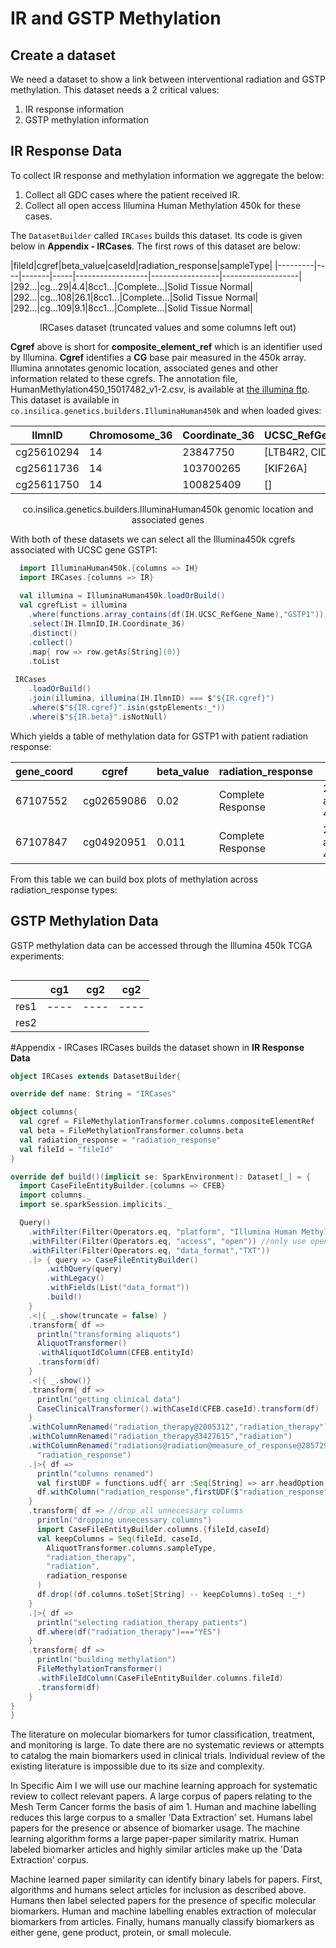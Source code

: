 # IR and GSTP Methylation

## Create a dataset
  We need a dataset to show a link between interventional radiation and GSTP methylation. This dataset needs a 2 critical values:
  
  1. IR response information
  2. GSTP methylation information

## IR Response Data
  To collect IR response and methylation information we aggregate the below:
  
  1. Collect all GDC cases where the patient received IR. 
  2. Collect all open access Illumina Human Methylation 450k for these cases.
 
The `DatasetBuilder` called `IRCases` builds this dataset. Its code is given below in **Appendix - IRCases**.  The first rows of this dataset are below:

|fileId|cgref|beta_value|caseId|radiation_response|sampleType|
|---------|----|-------|-----|------------------|-----------------|-------------------|
|292...|cg...29|4.4|8cc1...|Complete...|Solid Tissue Normal|
|292...|cg...108|26.1|8cc1...|Complete...|Solid Tissue Normal|
|292...|cg...109|9.1|8cc1...|Complete...|Solid Tissue Normal|
<center> IRCases dataset (truncated values and some columns left out)</center>

**Cgref** above is short for **composite_element_ref** which is an identifier used by Illumina. **Cgref** identifies a **CG** base pair measured in the 450k array. Illumina annotates genomic location, associated genes and other information related to these cgrefs.  The annotation file, HumanMethylation450_15017482_v1-2.csv, is available at [the illumina ftp](ftp://webdata2:webdata2@ussd-ftp.illumina.com/downloads/ProductFiles/HumanMethylation450/).  This dataset is available in `co.insilica.genetics.builders.IlluminaHuman450k` and when loaded gives:

|    IlmnID|Chromosome_36|Coordinate_36|   UCSC_RefGene_Name|
|----------|-------------|-------------|--------------------|
|cg25610294|           14|     23847750|[LTB4R2, CIDEB, L...|
|cg25611736|           14|    103700265|            [KIF26A]|
|cg25611750|           14|    100825409|                  []|
<center>co.insilica.genetics.builders.IlluminaHuman450k genomic location and associated genes</center>

With both of these datasets we can select all the Illumina450k cgrefs associated with UCSC gene GSTP1:

```scala
  import IlluminaHuman450k.{columns => IH}
  import IRCases.{columns => IR}
  
  val illumina = IlluminaHuman450k.loadOrBuild()
  val cgrefList = illumina
    .where(functions.array_contains(df(IH.UCSC_RefGene_Name),"GSTP1"))
    .select(IH.IlmnID,IH.Coordinate_36)
    .distinct()
    .collect()
    .map{ row => row.getAs[String](0)}
    .toList
 
 IRCases
    .loadOrBuild()
    .join(illumina, illumina(IH.IlmnID) === $"${IR.cgref}")
    .where($"${IR.cgref}".isin(gstpElements:_*))
    .where($"${IR.beta}".isNotNull)
```
Which yields a table of methylation data for GSTP1 with patient radiation response:

|gene_coord|cgref|          beta_value|radiation_response|              fileId|         sampleType|
|-------------|---------------------|--------------------|------------------|--------------------|-------------------|
|     67107552|           cg02659086|0.02| Complete Response|2920cd97-aa05-4c5...|Solid Tissue Normal|
|     67107847|           cg04920951|0.011| Complete Response|2920cd97-aa05-4c5...|Solid Tissue Normal|

  From this table we can build box plots of methylation across radiation_response types:
  
## GSTP Methylation Data
  GSTP methylation data can be accessed through the Illumina 450k TCGA experiments:
  
  ```scala
  ```
  
  | | cg1 | cg2 | cg2 |
  |-|-----|-----|-----|
  |res1|----|----|----|
  |res2
  
  #Appendix - IRCases
  IRCases builds the dataset shown in **IR Response Data**
  ```scala
  object IRCases extends DatasetBuilder{

  override def name: String = "IRCases"

  object columns{
    val cgref = FileMethylationTransformer.columns.compositeElementRef
    val beta = FileMethylationTransformer.columns.beta
    val radiation_response = "radiation_response"
    val fileId = "fileId"
  }

  override def build()(implicit se: SparkEnvironment): Dataset[_] = {
    import CaseFileEntityBuilder.{columns => CFEB}
    import columns._
    import se.sparkSession.implicits._

    Query()
      .withFilter(Filter(Operators.eq, "platform", "Illumina Human Methylation 450")) //select illumina 450k data
      .withFilter(Filter(Operators.eq, "access", "open")) //only use open access data
      .withFilter(Filter(Operators.eq, "data_format","TXT"))
      .|> { query => CaseFileEntityBuilder()
          .withQuery(query)
          .withLegacy()
          .withFields(List("data_format"))
          .build()
      }
      .<|{ _.show(truncate = false) }
      .transform{ df =>
        println("transforming aliquots")
        AliquotTransformer()
        .withAliquotIdColumn(CFEB.entityId)
        .transform(df)
      }
      .<|{ _.show()}
      .transform{ df =>
        println("getting clinical data")
        CaseClinicalTransformer().withCaseId(CFEB.caseId).transform(df)
      }
      .withColumnRenamed("radiation_therapy@2005312","radiation_therapy")
      .withColumnRenamed("radiation_therapy@3427615","radiation")
      .withColumnRenamed("radiations@radiation@measure_of_response@2857291",
        "radiation_response")
      .|>{ df =>
        println("columns renamed")
        val firstUDF = functions.udf{ arr :Seq[String] => arr.headOption.orNull }
        df.withColumn("radiation_response",firstUDF($"radiation_response"))
      }
      .transform{ df => //drop all unnecessary columns
        println("dropping unnecessary columns")
        import CaseFileEntityBuilder.columns.{fileId,caseId}
        val keepColumns = Seq(fileId, caseId,
          AliquotTransformer.columns.sampleType,
          "radiation_therapy",
          "radiation",
          radiation_response
        )
        df.drop((df.columns.toSet[String] -- keepColumns).toSeq :_*)
      }
      .|>{ df =>
        println("selecting radiation_therapy patients")
        df.where(df("radiation_therapy")==="YES")
      }
      .transform{ df =>
        println("building methylation")
        FileMethylationTransformer()
        .withFileIdColumn(CaseFileEntityBuilder.columns.fileId)
        .transform(df)
      }
  }
}
  ```
  
  
  The literature on molecular biomarkers for tumor classification, treatment, and monitoring is large. To date there are no systematic reviews or attempts to catalog the main biomarkers used in clinical trials. Individual review of the existing literature is impossible due to its size and complexity. 
  
  In Specific Aim I we will use our machine learning approach for systematic review to collect relevant papers.  A large corpus of papers relating to the Mesh Term Cancer forms the basis of aim 1. Human and machine labelling reduces this large corpus to a smaller 'Data Extraction' set. Humans label papers for the presence or absence of biomarker usage. The machine learning algorithm forms a large paper-paper similarity matrix. Human labeled biomarker articles and highly similar articles make up the 'Data Extraction' corpus.
  
  Machine learned paper similarity can identify binary labels for papers.  First, algorithms and humans select articles for inclusion as described above.  Humans then label selected papers for the presence of specific molecular biomarkers.  Human and machine labelling enables extraction of molecular biomarkers from articles. Finally, humans manually classify biomarkers as either gene, gene product, protein, or small molecule.